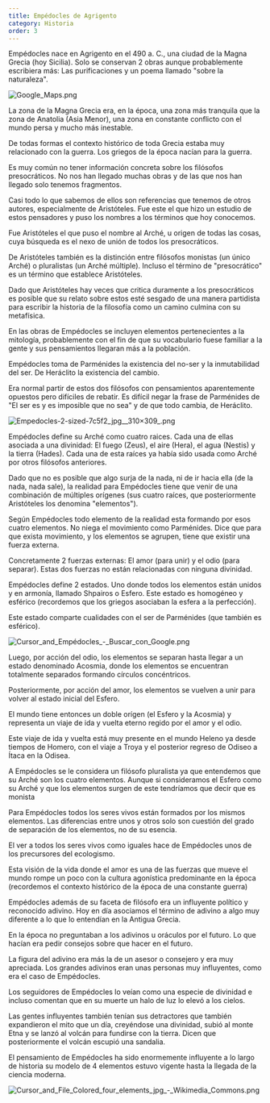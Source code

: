 ```yaml
---
title: Empédocles de Agrigento
category: Historia
order: 3
---
```


Empédocles nace en Agrigento en el 490 a. C., una ciudad de la Magna Grecia (hoy Sicilia). Solo se conservan 2 obras aunque probablemente escribiera más: Las purificaciones y un poema llamado "sobre la naturaleza".

![Google_Maps.png](Empe%CC%81docles%20de%20Agrigento%2021e51a374dd14d428e28dbc8333fdd7a/Google_Maps.png)

La zona de la Magna Grecia era, en la época, una zona más tranquila que la zona de Anatolia (Asia Menor), una zona en constante conflicto con el mundo persa y mucho más inestable.

De todas formas el contexto histórico de toda Grecia estaba muy relacionado con la guerra. Los griegos de la época nacían para la guerra.

Es muy común no tener información concreta sobre los filósofos presocráticos. No nos han llegado muchas obras y de las que nos han llegado solo tenemos fragmentos.

Casi todo lo que sabemos de ellos son referencias que tenemos de otros autores, especialmente de Aristóteles. Fue este el que hizo un estudio de estos pensadores y puso los nombres a los términos que hoy conocemos. 

Fue Aristóteles el que puso el nombre al Arché, u origen de todas las cosas, cuya búsqueda es el nexo de unión de todos los presocráticos. 

De Aristóteles también es la distinción entre filósofos monistas (un único Arché) o pluralistas (un Arché múltiple). Incluso el término de "presocrático" es un término que establece Aristóteles.

Dado que Aristóteles hay veces que critica duramente a los presocráticos es posible que su relato sobre estos esté sesgado de una manera partidista para escribir la historia de la filosofía como un camino culmina con su metafísica. 

En las obras de Empédocles se incluyen elementos pertenecientes a la mitología, probablemente con el fin de que su vocabulario fuese familiar a la gente y sus pensamientos llegaran más a la población.

Empédocles toma de Parménides la existencia del no-ser y la inmutabilidad del ser. De Heráclito la existencia del cambio. 

Era normal partir de estos dos filósofos con pensamientos aparentemente opuestos pero difíciles de rebatir. Es difícil negar la frase de Parménides de "El ser es y es imposible que no sea" y de que todo cambia, de Heráclito.

![Empedocles-2-sized-7c5f2_jpg__310×309_.png](Empe%CC%81docles%20de%20Agrigento%2021e51a374dd14d428e28dbc8333fdd7a/Empedocles-2-sized-7c5f2_jpg__310309_.png)

Empédocles define su Arché como cuatro raices. Cada una de ellas asociada a una divinidad: El fuego (Zeus), el aire (Hera), el agua (Nestis) y la tierra (Hades). Cada una de esta raíces ya había sido usada como Arché por otros filósofos anteriores.

Dado que no es posible que algo surja de la nada, ni de ir hacia ella (de la nada, nada sale), la realidad para Empédocles tiene que venir de una combinación de múltiples orígenes (sus cuatro raíces, que posteriormente Aristóteles los denomina "elementos").

Según Empédocles todo elemento de la realidad esta formando por esos cuatro elementos. No niega el movimiento como Parménides. Dice que para que exista movimiento, y los elementos se agrupen, tiene que existir una fuerza externa. 

Concretamente 2 fuerzas externas: El amor (para unir) y el odio (para separar). Estas dos fuerzas no están relacionadas con ninguna divinidad.

Empédocles define 2 estados. Uno donde todos los elementos están unidos y en armonía, llamado Shpairos o Esfero. Este estado es homogéneo y esférico (recordemos que los griegos asociaban la esfera a la perfección). 

Este estado comparte cualidades con el ser de Parménides (que también es esférico).

![Cursor_and_Empédocles_-_Buscar_con_Google.png](Empe%CC%81docles%20de%20Agrigento%2021e51a374dd14d428e28dbc8333fdd7a/Cursor_and_Empedocles_-_Buscar_con_Google.png)

Luego, por acción del odio, los elementos se separan hasta llegar a un estado denominado Acosmia, donde los elementos se encuentran totalmente separados formando círculos concéntricos. 

Posteriormente, por acción del amor, los elementos se vuelven a unir para volver al estado inicial del Esfero.

El mundo tiene entonces un doble orígen (el Esfero y la Acosmia) y representa un viaje de ida y vuelta eterno regido por el amor y el odio.

Este viaje de ida y vuelta está muy presente en el mundo Heleno ya desde tiempos de Homero, con el viaje a Troya y el posterior regreso de Odiseo a Ítaca en la Odisea.

A Empédocles se le considera un filósofo pluralista ya que entendemos que su Arché son los cuatro elementos. Aunque si consideramos el Esfero como su Arché y que los elementos surgen de este tendríamos que decir que es monista

Para Empédocles todos los seres vivos están formados por los mismos elementos. Las diferencias entre unos y otros solo son cuestión del grado de separación de los elementos, no de su esencia.

El ver a todos los seres vivos como iguales hace de Empédocles unos de los precursores del ecologismo. 

Esta visión de la vida donde el amor es una de las fuerzas que mueve el mundo rompe un poco con la cultura agonística predominante en la época (recordemos el contexto histórico de la época de una constante guerra)

Empédocles además de su faceta de filósofo era un influyente político y reconocido adivino. Hoy en día asociamos el término de adivino a algo muy diferente a lo que lo entendían en la Antigua Grecia. 

En la época no preguntaban a los adivinos u oráculos por el futuro. Lo que hacían era pedir consejos sobre que hacer en el futuro.

La figura del adivino era más la de un asesor o consejero y era muy apreciada. Los grandes adivinos eran unas personas muy influyentes, como era el caso de Empédocles.

Los seguidores de Empédocles lo veían como una especie de divinidad e incluso comentan que en su muerte un halo de luz lo elevó a los cielos. 

Las gentes influyentes también tenían sus detractores que también expandieron el mito que un día, creyéndose una divinidad, subió al monte Etna y se lanzó al volcán para fundirse con la tierra. Dicen que posteriormente el volcán escupió una sandalia.

El pensamiento de Empédocles ha sido enormemente influyente a lo largo de historia su modelo de 4 elementos estuvo vigente hasta la llegada de la ciencia moderna.

![Cursor_and_File_Colored_four_elements_jpg_-_Wikimedia_Commons.png](Empe%CC%81docles%20de%20Agrigento%2021e51a374dd14d428e28dbc8333fdd7a/Cursor_and_File_Colored_four_elements_jpg_-_Wikimedia_Commons.png)